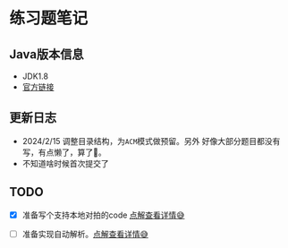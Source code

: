 # 练习题笔记

## Java版本信息

- JDK1.8
- [官方链接](https://leetcode.cn/)

## 更新日志




- 2024/2/15 调整目录结构，为`ACM`模式做预留。另外 好像大部分题目都没有写，有点懒了，算了🤣。
- 不知道啥时候首次提交了




## TODO
 - [x] 准备写个支持本地对拍的code [点解查看详情😅](./main/java/leetcode/utils/readme.md)
 - [ ] 准备实现自动解析。[点解查看详情😅](./main/java/crwal/readme.md)


